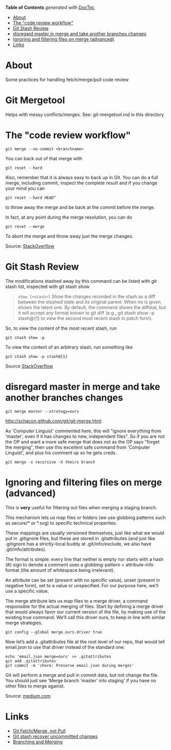 <!-- START doctoc generated TOC please keep comment here to allow auto update -->
<!-- DON'T EDIT THIS SECTION, INSTEAD RE-RUN doctoc TO UPDATE -->
**Table of Contents**  *generated with [DocToc](https://github.com/thlorenz/doctoc)*

- [About](#about)
- [The "code review workflow"](#the-code-review-workflow)
- [Git Stash Review](#git-stash-review)
- [disregard master in merge and take another branches changes](#disregard-master-in-merge-and-take-another-branches-changes)
- [Ignoring and filtering files on merge (advanced)](#ignoring-and-filtering-files-on-merge-advanced)
- [Links](#links)

<!-- END doctoc generated TOC please keep comment here to allow auto update -->

# About

Some practices for handling fetch/merge/pull code review

# Git Mergetool

Helps with messy conflicts/merges.
See: git-mergetool.md in this directory

# The "code review workflow" 

```
git merge --no-commit <branchname>
```

You can back out of that merge with

```
git reset --hard
```

Also, remember that it is always easy to back up in Git. You can do a full merge, including commit, inspect the complete result and if you change your mind you can

```
git reset --hard HEAD^
```

to throw away the merge and be back at the commit before the merge.

In fact, at any point during the merge resolution, you can do

```
git reset --merge
```

To abort the merge and throw away just the merge changes.

Source: [StackOverflow](http://stackoverflow.com/a/16778718)

# Git Stash Review

The modifications stashed away by this command can be listed with git stash list, inspected with git stash show

>`show [<stash>]`
       Show the changes recorded in the stash as a diff between the stashed state and
       its original parent. When no <stash> is given, shows the latest one. By default,
       the command shows the diffstat, but it will accept any format known to git diff
       (e.g., git stash show -p stash@{1} to view the second most recent stash in patch
       form).

So, to view the content of the most recent stash, run

```
git stash show -p
```

To view the content of an arbitrary stash, run something like
```
git stash show -p stash@{1}
```

Source [StackOverflow](http://stackoverflow.com/questions/10725729/git-see-whats-in-a-stash-without-applying-stash)

# disregard master in merge and take another branches changes

```
git merge master --strategy=ours
```

http://schacon.github.com/git/git-merge.html

As 'Computer Linguist' commented here, this will "ignore everything from 'master', even if it has changes to new, independent files". So if you are not the OP and want a more safe merge that does not as the OP says "forget the merging", then use this excellent safe command from 'Computer Linguist', and plus his comment up so he gets creds.

```
git merge -s recursive -X theirs branch
```

# Ignoring and filtering files on merge (advanced)

This is **very** useful for filtering out files when merging a staging branch.

This mechanism lets us map files or folders (we use globbing patterns such as secure/* or *.svg) to specific technical properties.

These mappings are usually versioned themselves, just like what we would put in .gitignore files, but these are stored in .gitattributes (and just like .gitignore has a strictly-local buddy at .git/info/exclude, we also have .git/info/attributes).

The format is simple: every line that neither is empty nor starts with a hash (#) sign to denote a comment uses a globbing-pattern = attribute-info format (the amount of whitespace being irrelevant).

An attribute can be set (present with no specific value), unset (present in negative form), set to a value or unspecified. For our purpose here, we’ll use a specific value.

The merge attribute lets us map files to a merge driver, a command responsible for the actual merging of files. Start by defining a merge driver that would always favor our current version of the file, by making use of the existing true command. We’ll call this driver ours, to keep in line with similar merge strategies.

```
git config --global merge.ours.driver true
```

Now let’s add a .gitattributes file at the root level of our repo, that would tell email.json to use that driver instead of the standard one:

```
echo 'email.json merge=ours' >> .gitattributes
git add .gitattributes
git commit -m 'chore: Preserve email.json during merges'
```

Git will perform a merge and pull in commit data, but not change the file. You should just see 'Merge branch 'master' into staging' if you have no other files to merge against.

Source: [medium.com](https://medium.com/@porteneuve/how-to-make-git-preserve-specific-files-while-merging-18c92343826b)

# Links

* [Git Fetch/Merge, not Pull](https://longair.net/blog/2009/04/16/git-fetch-and-merge/)
* [Git stash recover uncommitted changes](http://stackoverflow.com/questions/19003009/git-how-to-recover-stashed-uncommitted-changes)
* [Branching and Merging](https://git-scm.com/book/en/v2/Git-Branching-Basic-Branching-and-Merging)
